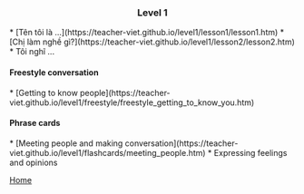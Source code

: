 <h3><center>Level 1</center></h3>
* [Tên tôi là ...](https://teacher-viet.github.io/level1/lesson1/lesson1.htm)
* [Chị làm nghề gì?](https://teacher-viet.github.io/level1/lesson2/lesson2.htm)
* Tôi nghĩ ...

<h4>Freestyle conversation</h4>
* [Getting to know people](https://teacher-viet.github.io/level1/freestyle/freestyle_getting_to_know_you.htm)


<h4>Phrase cards</h4>
* [Meeting people and making conversation](https://teacher-viet.github.io/level1/flashcards/meeting_people.htm)
* Expressing feelings and opinions


[Home](https://teacher-viet.github.io/)

